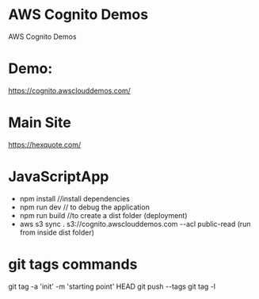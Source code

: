 # AWS Cognito Demos

AWS Cognito Demos

# Demo:
https://cognito.awsclouddemos.com/

# Main Site
https://hexquote.com/


# JavaScriptApp

-   npm install //install dependencies
-   npm run dev  // to debug the application
-   npm run build //to create a dist folder (deployment)
-   aws s3 sync . s3://cognito.awsclouddemos.com --acl public-read (run from inside dist folder)



# git tags commands
git tag -a 'init' -m 'starting point' HEAD
git push --tags
git tag -l






